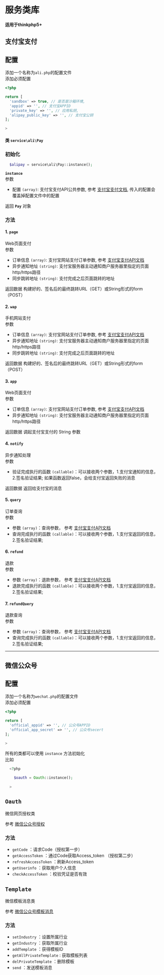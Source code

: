 # 服务类库

**适用于thinkphp5+**

## 支付宝支付

## 配置
添加一个名称为`ali.php`的配置文件  
添加必须配置
```php
<?php

return [
  'sandbox' => true, // 是否是沙箱环境,
  'appid' => '', // 支付宝APPID
  'private_key' => '', // 应用私钥,
  'alipay_public_key' => '', // 支付宝公钥 
];

>
```

#### 类 **`service\ali\Pay`**

### 初始化
```php
  $alipay = service\ali\Pay::instance();
```

**`instance`**  
参数  
* 配置 `(array)`: 支付宝支付API公共参数, 参考 [支付宝支付文档](https://opendocs.alipay.com/apis/api_1/alipay.trade.pay#%E5%85%AC%E5%85%B1%E8%AF%B7%E6%B1%82%E5%8F%82%E6%95%B0), 传入的配置会覆盖掉配置文件中的配置  

返回 **`Pay`** 对象  

### 方法
#### 1. `page`
Web页面支付  
参数  
* 订单信息 `(array)`: 支付宝网站支付订单参数, 参考 [支付宝支付API文档](https://opendocs.alipay.com/apis/api_1/alipay.trade.page.pay#%E8%AF%B7%E6%B1%82%E5%8F%82%E6%95%B0)
* 异步通知地址 `(string)`: 	支付宝服务器主动通知商户服务器里指定的页面http/https路径
* 同步跳转地址 `(string)`: 支付完成之后页面跳转的地址  

返回数据  构建好的、签名后的最终跳转URL（GET）或String形式的form （POST）

#### 2. `wap`
手机网站支付  
参数  
* 订单信息 `(array)`: 支付宝网站支付订单参数, 参考 [支付宝支付API文档](https://opendocs.alipay.com/apis/api_1/alipay.trade.wap.pay#%E8%AF%B7%E6%B1%82%E5%8F%82%E6%95%B0)
* 异步通知地址 `(string)`: 	支付宝服务器主动通知商户服务器里指定的页面http/https路径
* 同步跳转地址 `(string)`: 支付完成之后页面跳转的地址  

返回数据  构建好的、签名后的最终跳转URL（GET）或String形式的form （POST）

#### 3. `app`
Web页面支付  
参数  
* 订单信息 `(array)`: 支付宝网站支付订单参数, 参考 [支付宝支付API文档](https://opendocs.alipay.com/apis/api_1/alipay.trade.app.pay#%E8%AF%B7%E6%B1%82%E5%8F%82%E6%95%B0)
* 异步通知地址 `(string)`: 	支付宝服务器主动通知商户服务器里指定的页面http/https路径

返回数据  调起支付宝支付的 String 参数

#### 4. `notify`
异步通知处理  
参数  
* 验证完成执行的函数 `(callable)`：可以接收两个参数，1.支付宝通知的信息，2.签名验证结果; 如果函数返回false，会给支付宝返回失败的消息

返回数据  返回给支付宝的消息

#### 5. `query`
订单查询  
参数  
* 参数 `(array)`：查询参数， 参考 [支付宝支付API文档](https://opendocs.alipay.com/apis/api_1/alipay.trade.query#%E8%AF%B7%E6%B1%82%E5%8F%82%E6%95%B0)
* 查询完成执行的函数 `(callable)`：可以接收两个参数，1.支付宝返回的信息，2.签名验证结果;

#### 6. `refund`
退款  
参数  
* 参数 `(array)`：退款参数， 参考 [支付宝支付API文档](https://opendocs.alipay.com/apis/api_1/alipay.trade.refund#%E8%AF%B7%E6%B1%82%E5%8F%82%E6%95%B0)
* 退款完成执行的函数 `(callable)`：可以接收两个参数，1.支付宝返回的信息，2.签名验证结果;

#### 7. `refundQuery`
退款查询  
参数  
* 参数 `(array)`：查询参数， 参考 [支付宝支付API文档](https://opendocs.alipay.com/apis/api_1/alipay.trade.fastpay.refund.query#%E8%AF%B7%E6%B1%82%E5%8F%82%E6%95%B0)
* 查询完成执行的函数 `(callable)`：可以接收两个参数，1.支付宝返回的信息，2.签名验证结果;

---

## 微信公众号

## 配置
添加一个名称为`wechat.php`的配置文件  
添加必须配置
```php
<?php

return [
  'official_appid' => '', // 公众号APPID
  'official_app_secret' => '', // 公众号secert
];

>
```
所有的类都可以使用 `instance` 方法初始化  
比如
```php
  <?php
    
    $oauth = Oauth::instance();
  
  >
```

## `Oauth`
微信网页授权类

参考 [微信公众号授权](https://developers.weixin.qq.com/doc/offiaccount/OA_Web_Apps/Wechat_webpage_authorization.html)

### 方法
* `getCode` ：请求Code（授权第一步）
* `getAccessToken` ：通过Code获取Access_token （授权第二步）
* `refreshAccessToken` ：刷新Access_token
* `getUserinfo` ：获取用户个人信息
* `checkAccessToken` ：校验凭证是否有效

## `Template`
微信模板消息类

参考 [微信公众号模板消息](https://developers.weixin.qq.com/doc/offiaccount/Message_Management/Template_Message_Interface.html)

### 方法
* `setIndustry` ：设置所属行业
* `getIndustry` ：获取所属行业
* `addTemplate` ：获得模板ID
* `getAllPrivateTemplate` : 获取模板列表
* `delPrivateTemplate` ：删除模板
* `send` ：发送模板消息